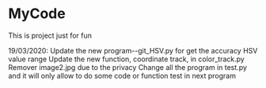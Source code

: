 # MyCode
This is project just for fun

19/03/2020:
Update the new program--git_HSV.py for get the accuracy HSV value range
Update the new function, coordinate track, in color_track.py
Remover image2.jpg due to the privacy
Change all the program in test.py and it will only allow to do some code or function test in next program
